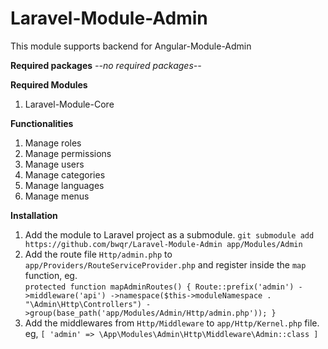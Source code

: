 # Laravel-Module-Admin

This module supports backend for Angular-Module-Admin

**Required packages**
*--no required packages--*

**Required Modules**
1. Laravel-Module-Core

**Functionalities**
1. Manage roles
2. Manage permissions
3. Manage users
4. Manage categories
5. Manage languages
6. Manage menus

**Installation**
1. Add the module to Laravel project as a submodule. 
`git submodule add https://github.com/bwqr/Laravel-Module-Admin app/Modules/Admin`
2. Add the route file `Http/admin.php` to `app/Providers/RouteServiceProvider.php`
 and register inside the `map` function, eg.  
 `
    protected function mapAdminRoutes()
    {
        Route::prefix('admin')
            ->middleware('api')
            ->namespace($this->moduleNamespace . "\Admin\Http\Controllers")
            ->group(base_path('app/Modules/Admin/Http/admin.php'));
    }
 `
3. Add the middlewares from `Http/Middleware` to `app/Http/Kernel.php` file. eg,
`
[
'admin' => \App\Modules\Admin\Http\Middleware\Admin::class
]
`
